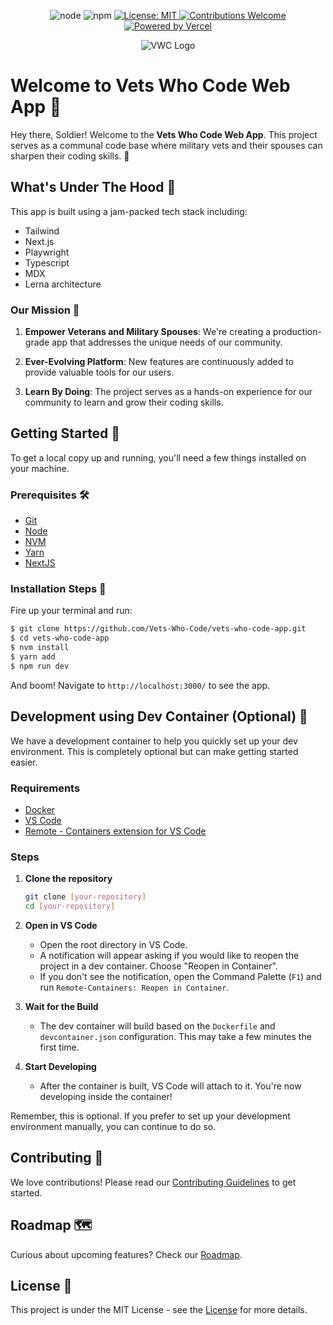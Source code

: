 
<p align="center">
  <img src="https://img.shields.io/badge/node-v10.16.0-brightgreen.svg?style=flat-square" alt="node" />
  <img src="https://img.shields.io/badge/npm-v5.6.0-blue.svg?style=flat-square" alt="npm" />
  <a href="https://github.com/Vets-Who-Code/vwc-site/blob/master/LICENSE">
    <img src="https://img.shields.io/badge/License-MIT-yellow.svg?style=flat-square" alt="License: MIT" />
  </a>
  <a href="https://github.com/Vets-Who-Code/vwc-site/blob/master/.github/contributing.md">
    <img src="https://img.shields.io/badge/contributions-welcome-orange.svg?style=flat-square" alt="Contributions Welcome" />
  </a>
  <a href="https://vercel.com?utm_source=vetswhocode.io&utm_campaign=oss">
    <img src="https://img.shields.io/badge/Powered_by-Vercel-black?style=flat-square" alt="Powered by Vercel">
  </a>
</p>

<p align="center">
  <img src="https://avatars1.githubusercontent.com/u/18350560?s=200&v=4" alt="VWC Logo" />
</p>

# Welcome to Vets Who Code Web App :tada:

Hey there, Soldier! Welcome to the **Vets Who Code Web App**. This project serves as a communal code base where military vets and their spouses can sharpen their coding skills. 🚀

## What's Under The Hood 🧰

This app is built using a jam-packed tech stack including:

- Tailwind
- Next.js
- Playwright
- Typescript
- MDX
- Lerna architecture

### Our Mission :dart:

1. **Empower Veterans and Military Spouses**: We're creating a production-grade app that addresses the unique needs of our community.
  
2. **Ever-Evolving Platform**: New features are continuously added to provide valuable tools for our users.
  
3. **Learn By Doing**: The project serves as a hands-on experience for our community to learn and grow their coding skills.

## Getting Started 🚀

To get a local copy up and running, you'll need a few things installed on your machine.

### Prerequisites 🛠️

- [Git](http://git-scm.com/)
- [Node](http://nodejs.org/)
- [NVM](https://github.com/creationix/nvm)
- [Yarn](https://yarnpkg.com/)
- [NextJS](https://nextjs.org/)

### Installation Steps :wrench:

Fire up your terminal and run:

```sh
$ git clone https://github.com/Vets-Who-Code/vets-who-code-app.git
$ cd vets-who-code-app
$ nvm install
$ yarn add
$ npm run dev
```

And boom! Navigate to `http://localhost:3000/` to see the app.

## Development using Dev Container (Optional) 🐳

We have a development container to help you quickly set up your dev environment. This is completely optional but can make getting started easier.

### Requirements

- [Docker](https://www.docker.com/products/docker-desktop)
- [VS Code](https://code.visualstudio.com/)
- [Remote - Containers extension for VS Code](https://marketplace.visualstudio.com/items?itemName=ms-vscode-remote.remote-containers)

### Steps

1. **Clone the repository**
    ```sh
    git clone [your-repository]
    cd [your-repository]
    ```

2. **Open in VS Code**
    - Open the root directory in VS Code.
    - A notification will appear asking if you would like to reopen the project in a dev container. Choose "Reopen in Container".
    - If you don't see the notification, open the Command Palette (`F1`) and run `Remote-Containers: Reopen in Container`.

3. **Wait for the Build**
    - The dev container will build based on the `Dockerfile` and `devcontainer.json` configuration. This may take a few minutes the first time.

4. **Start Developing**
    - After the container is built, VS Code will attach to it. You're now developing inside the container!

Remember, this is optional. If you prefer to set up your development environment manually, you can continue to do so.


## Contributing :handshake:

We love contributions! Please read our [Contributing Guidelines](https://github.com/Vets-Who-Code/vwc-site/blob/master/.github/contributing.md) to get started.

## Roadmap 🗺️

Curious about upcoming features? Check our [Roadmap](https://github.com/orgs/Vets-Who-Code/projects/48/views/2).

## License :scroll:

This project is under the MIT License - see the [License](https://github.com/Vets-Who-Code/vwc-site/blob/master/LICENSE) for more details.
